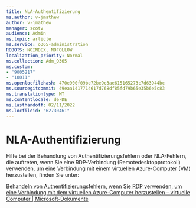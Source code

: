 ```yaml
---
title: NLA-Authentifizierung
ms.author: v-jmathew
author: v-jmathew
manager: scotv
audience: Admin
ms.topic: article
ms.service: o365-administration
ROBOTS: NOINDEX, NOFOLLOW
localization_priority: Normal
ms.collection: Adm_O365
ms.custom:
- "9005217"
- "10011"
ms.openlocfilehash: 470e900f09be72be9c3ae615165273c7d63944bc
ms.sourcegitcommit: 49eaa1417714617d768df85fd79b65e35b6e5c83
ms.translationtype: MT
ms.contentlocale: de-DE
ms.lasthandoff: 02/11/2022
ms.locfileid: "62730461"
---
```

# <a name="nla-authentication"></a>NLA-Authentifizierung

Hilfe bei der Behandlung von Authentifizierungsfehlern oder NLA-Fehlern, die auftreten, wenn Sie eine RDP-Verbindung (Remotedesktopprotokoll) verwenden, um eine Verbindung mit einem virtuellen Azure-Computer (VM) herzustellen, finden Sie unter:

[Behandeln von Authentifizierungsfehlern, wenn Sie RDP verwenden, um eine Verbindung mit dem virtuellen Azure-Computer herzustellen – virtuelle Computer | Microsoft-Dokumente](https://docs.microsoft.com/troubleshoot/azure/virtual-machines/cannot-connect-rdp-azure-vm)
